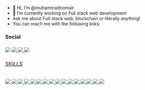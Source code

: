 - 👋 Hi, I’m @muhammadnomair
- 🌱 I’m currently working on Full stack web development
- Ask me about Full-stack web, blockchain or literally anything!
- You can reach me with the following links:

<h3>Social<h3>
<a href="https://www.linkedin.com/in/nomair45/" ><img src="https://img.shields.io/badge/LinkedIn-0077B5?style=for-the-badge&logo=linkedin&logoColor=white"/></a>
<a href="mailto:muhammadnomairahsan@gmail.com" ><img src="https://img.shields.io/badge/Gmail-D14836?style=for-the-badge&logo=gmail&logoColor=white"/>
<a href="https://www.facebook.com/nomair45/" ><img src="https://img.shields.io/badge/Facebook-1877F2?style=for-the-badge&logo=facebook&logoColor=white"/>
<a href="https://wa.me/+923217112178" ><img src="https://img.shields.io/badge/WhatsApp-25D366?style=for-the-badge&logo=whatsapp&logoColor=white"/>

  
  <h6>SKILLS</h6>
   	<img src="https://img.shields.io/badge/HTML-239120?style=for-the-badge&logo=html5&logoColor=white" />
   	<img src="https://img.shields.io/badge/CSS-239120?&style=for-the-badge&logo=css3&logoColor=white" />
   	<img src="https://img.shields.io/badge/Bootstrap-563D7C?style=for-the-badge&logo=bootstrap&logoColor=white" />
   	<img src="https://img.shields.io/badge/JavaScript-F7DF1E?style=for-the-badge&logo=javascript&logoColor=black" />
   	<img src="https://img.shields.io/badge/React-20232A?style=for-the-badge&logo=react&logoColor=61DAFB" />
   	<img src="https://img.shields.io/badge/.NET-5C2D91?style=for-the-badge&logo=.net&logoColor=white" />
   	<img src="https://img.shields.io/badge/Wordpress-Wordpress-%2321759b" />
   	<img src="https://img.shields.io/badge/C%23-239120?style=for-the-badge&logo=c-sharp&logoColor=white" />
   	<img src="https://img.shields.io/badge/C%2B%2B-00599C?style=for-the-badge&logo=c%2B%2B&logoColor=white" />
   	<img src="https://img.shields.io/badge/Python-3776AB?style=for-the-badge&logo=python&logoColor=white" />
   	<img src="https://img.shields.io/badge/React_Native-20232A?style=for-the-badge&logo=react&logoColor=61DAFB" />
   	<img src="https://img.shields.io/badge/MySQL-00000F?style=for-the-badge&logo=mysql&logoColor=white" />
   	<img src="https://img.shields.io/badge/MongoDB-4EA94B?style=for-the-badge&logo=mongodb&logoColor=white" />
   	<img src="https://img.shields.io/badge/SQLite-07405E?style=for-the-badge&logo=sqlite&logoColor=white" />
   	<img src="https://img.shields.io/badge/Express.js-404D59?style=for-the-badge" />
   	<img src="https://img.shields.io/badge/Node.js-43853D?style=for-the-badge&logo=node.js&logoColor=white" />
